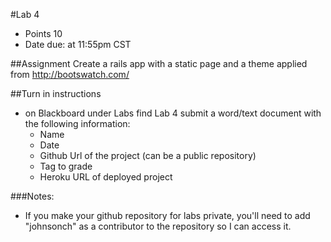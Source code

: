 #Lab 4
* Points 10
* Date due:  at 11:55pm CST

##Assignment
Create a rails app with a static page and a theme applied from http://bootswatch.com/

##Turn in instructions
* on Blackboard under Labs find Lab 4 submit a word/text document with the following information:
  * Name
  * Date
  * Github Url of the project (can be a public repository)
  * Tag to grade
  * Heroku URL of deployed project

###Notes:
* If you make your github repository for labs private, you'll need to add "johnsonch" as a contributor to the repository so I can access it.
